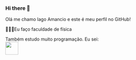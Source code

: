 ### Hi there 👋

Olá me chamo Iago Amancio e este é meu perfil no GitHub!

🧑🏾‍🔬Eu faço faculdade de física

Também estudo muito programação.
Eu sei:
<br>
 <img src="https://cdn.jsdelivr.net/gh/devicons/devicon@latest/icons/trêsdsmax/trêsdsmax-original.svg" width="40" height="40"/>
          

<!--
**iagoamancio/iagoamancio** is a ✨ _special_ ✨ repository because its `README.md` (this file) appears on your GitHub profile.

Here are some ideas to get you started:

- 🔭 I’m currently working on ...
- 🌱 I’m currently learning ...
- 👯 I’m looking to collaborate on ...
- 🤔 I’m looking for help with ...
- 💬 Ask me about ...
- 📫 How to reach me: ...
- 😄 Pronouns: ...
- ⚡ Fun fact: ...
-->
